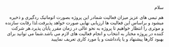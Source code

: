 <p  align="right">سلام</p>
<p  align="right">هم تیمی های عزیز میزان فعالیت شمادر این پروژه بصورت اتوماتیک ردگیری و ذخیره میشود و براساس این فعالیت ها ارزیابی نهایی صورت خواهد پذیرفت.لذا رقابت سازنده و موثری را انتظار خواهیم تا پروژه به نحو عالی در زمان مقرر پایان پذیرد.هر شرکت کننده در پروژه مختار به انتخاب و انجام فعالیت های لازم می باشد.شما می توانید برای بهبود کارها پیشنهاد و یا پادداشت و یا مورد کاری تعریف نماپیید
</p>  

